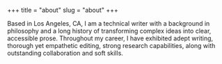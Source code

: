 +++
title = "about"
slug = "about"
+++

Based in Los Angeles, CA, I am a technical writer with a background in philosophy and a long history of transforming complex ideas into clear, accessible prose. Throughout my career, I have exhibited adept writing, thorough yet empathetic editing, strong research capabilities, along with outstanding collaboration and soft skills.
